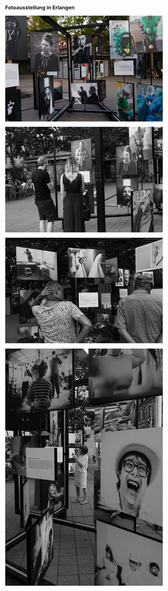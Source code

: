 ### Fotoausstellung in Erlangen


![fotoausstellung-02](images/foto-ausstellung-erlangen.03.jpg)


![fotoausstellung-03](images/foto-ausstellung-erlangen.04.jpg)


![fotoausstellung-04](images/foto-ausstellung-erlangen.05.jpg)


![fotoausstellung-01](images/foto-ausstellung-erlangen.02.jpg)

